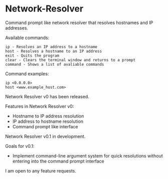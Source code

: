 # Network-Resolver
Command prompt like network resolver that resolves hostnames and IP addresses.

Available commands:
  
    ip - Resolves an IP address to a hostname
    host - Resolves a hostname to an IP address
    exit - Quits the program
    clear - Clears the terminal window and returns to a prompt
    command - Shows a list of avaliable commands
    
Command examples:

    ip <0.0.0.0>
    host <www.example_host.com>

Network Resolver v0 has been released.

Features in Network Resolver v0:
    
   - Hostname to IP address resolution
   - IP address to hostname resolution
   - Command prompt like interface

Network Resolver v0.1 in development.

Goals for v0.1:

   - Implement command-line argument system for quick resolutions without entering into the command prompt interface
   
I am open to any feature requests.
